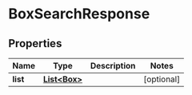 # BoxSearchResponse

## Properties
Name | Type | Description | Notes
------------ | ------------- | ------------- | -------------
**list** | [**List&lt;Box&gt;**](Box.md) |  |  [optional]
